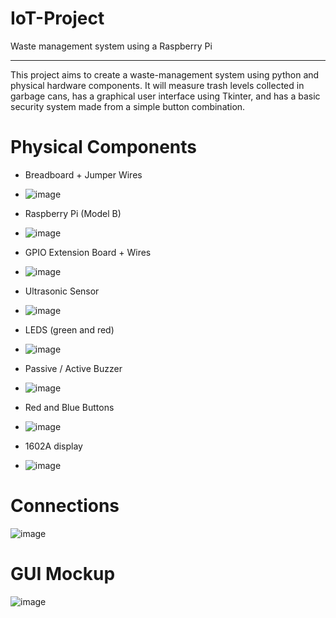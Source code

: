 # IoT-Project
Waste management system using a Raspberry Pi
______________________________________________
This project aims to create a waste-management system using python and physical hardware components. It will measure trash levels collected in garbage cans, has a graphical user interface using Tkinter, and has a basic security system made from a simple button combination.


# Physical Components
- Breadboard + Jumper Wires
- ![image](https://github.com/Novogenuata/IoT-Project/assets/159738542/3a377006-7723-4144-93e9-2273d6d268ba)

- Raspberry Pi (Model B)
- ![image](https://github.com/Novogenuata/IoT-Project/assets/159738542/cbbfd50d-2dd3-4a21-a575-f2db210cbc7a)

- GPIO Extension Board + Wires
- ![image](https://github.com/Novogenuata/IoT-Project/assets/159738542/9cf59ed3-1bdd-46b0-8dbf-4d2f35133b2e)

- Ultrasonic Sensor
- ![image](https://github.com/Novogenuata/IoT-Project/assets/159738542/adef517f-ad9d-448f-b792-21724dee5604)

- LEDS (green and red)
- ![image](https://github.com/Novogenuata/IoT-Project/assets/159738542/d7a6e729-ecff-44e4-98b2-a6e40169c325)

- Passive / Active Buzzer
- ![image](https://github.com/Novogenuata/IoT-Project/assets/159738542/c2e43344-1ff5-4a2a-9278-ef167f244422)

- Red and Blue Buttons
- ![image](https://github.com/Novogenuata/IoT-Project/assets/159738542/e066bc4b-2b44-42f9-a1a2-5b66836b1bfc)
- 1602A display
- ![image](https://github.com/Novogenuata/IoT-Project/assets/159738542/30f32beb-b1f8-4a80-af8f-f634dca1144f)


# Connections 
![image](https://github.com/Novogenuata/IoT-Project/assets/159738542/26eea858-f92f-4175-8183-d97937924b0f)



# GUI Mockup
![image](https://github.com/Novogenuata/IoT-Project/assets/159738542/d7821bef-a40a-4484-a524-bc64002a8de1)
